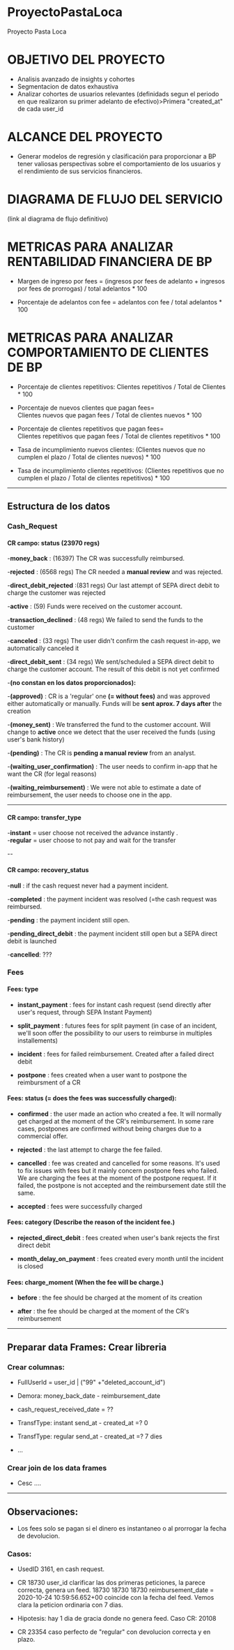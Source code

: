 # ProyectoPastaLoca
Proyecto Pasta Loca

# OBJETIVO DEL PROYECTO
- Analisis avanzado de insights y cohortes
- Segmentacion de datos exhaustiva
- Analizar cohortes de usuarios relevantes (definidads segun el periodo en que realizaron su primer adelanto de efectivo)>Primera "created_at" de cada user_id

# ALCANCE DEL PROYECTO
- Generar modelos de regresión y clasificación para proporcionar a BP tener valiosas perspectivas sobre el comportamiento de los usuarios y el rendimiento de sus servicios financieros.

# DIAGRAMA DE FLUJO DEL SERVICIO

(link al diagrama de flujo definitivo)


# METRICAS PARA ANALIZAR RENTABILIDAD FINANCIERA DE BP

- Margen de ingreso por fees = (ingresos por fees de adelanto + ingresos por fees de prorrogas) / total adelantos * 100

- Porcentaje de adelantos con fee = adelantos con fee / total adelantos * 100

# METRICAS PARA ANALIZAR COMPORTAMIENTO DE CLIENTES DE BP

- Porcentaje de clientes repetitivos: Clientes repetitivos / Total de Clientes * 100

- Porcentaje de nuevos clientes que pagan fees=  Clientes nuevos que pagan fees / Total de clientes nuevos * 100
  
- Porcentaje de clientes repetitivos que pagan fees=  Clientes repetitivos que pagan fees / Total de clientes repetitivos * 100

- Tasa de incumplimiento nuevos clientes: (Clientes nuevos que no cumplen el plazo / Total de clientes nuevos) * 100

- Tasa de incumplimiento clientes repetitivos: (Clientes repetitivos que no cumplen el plazo / Total de clientes repetitivos) * 100

---

## Estructura de los datos

### Cash_Request

#### CR campo: status (23970 regs)

-**money_back** :           (16397) The CR was successfully reimbursed.

-**rejected** :             (6568 regs) The CR needed a **manual review** and was rejected.<br/>

-**direct_debit_rejected** :(831 regs) Our last attempt of SEPA direct debit to charge the customer was rejected  <br/>

-**active** :               (59) Funds were received on the customer account.<br/>

-**transaction_declined** : (48 regs) We failed to send the funds to the customer<br/>

-**canceled** :             (33 regs) The user didn't confirm the cash request in-app, we automatically canceled it <br/>

-**direct_debit_sent** :    (34 regs) We sent/scheduled a SEPA direct debit to charge the customer account. 
                            The result of this debit is not yet confirmed<br/>

-**(no constan en los datos proporcionados):**

-**(approved)** :           CR is a 'regular' one **(= without fees)** and was approved either automatically or manually. 
                            Funds will be **sent aprox. 7 days after** the creation<br/>

-**(money_sent)** :         We transferred the fund to the customer account. 
                            Will change to **active** once we detect that the user received the funds (using user's bank history)<br/>

-**(pending)** :            The CR is **pending a manual review** from an analyst. <br/>

-**(waiting_user_confirmation)** : The user needs to confirm in-app that he want the CR (for legal reasons) <br/>

-**(waiting_reimbursement)** : We were not able to estimate a date of reimbursement, the user needs to choose one in the app.<br/>

---

#### CR campo: transfer_type

-**instant** =              user choose not received the advance instantly . <br>
-**regular** =              user choose to not pay and wait for the transfer

--

#### CR campo: recovery_status

-**null** :                 if the cash request never had a payment incident.<br>

-**completed** :            the payment incident was resolved (=the cash request was reimbursed.<br>

-**pending** :              the payment incident still open.<br>

-**pending_direct_debit** : the payment incident still open but a SEPA direct debit is launched<br>

-**cancelled**:             ???


### Fees

#### Fees: type

- **instant_payment** : fees for instant cash request (send directly after user's request, through SEPA Instant Payment)<br>

- **split_payment** :   futures fees for split payment (in case of an incident, we'll soon offer the possibility to our 
                        users to reimburse in multiples installements)<br>

- **incident** :        fees for failed reimbursement. Created after a failed direct debit <br>

- **postpone** :        fees created when a user want to postpone the reimbursment of a CR



#### Fees: status (= does the fees was successfully charged): 

- **confirmed** :   the user made an action who created a fee. It will normally get charged at the moment of the CR's reimbursement. 
                    In some rare cases, postpones are confirmed without being charges due to a commercial offer.<br>

- **rejected** :    the last attempt to charge the fee failed.<br>

- **cancelled** :   fee was created and cancelled for some reasons. 
                    It's used to fix issues with fees but it mainly concern postpone fees who failed. 
                    We are charging the fees at the moment of the postpone request. 
                    If it failed, the postpone is not accepted and the reimbursement date still the same.<br>

- **accepted** :    fees were successfully charged


#### Fees: category (Describe the reason of the incident fee.)  

- **rejected_direct_debit** :   fees created when user's bank rejects the first direct debit<br>

- **month_delay_on_payment** :  fees created every month until the incident is closed


#### Fees: charge_moment (When the fee will be charge.)  

- **before** : the fee should be charged at the moment of its creation <br>

- **after** : the fee should be charged at the moment of the CR's reimbursement





---

## Preparar data Frames: Crear libreria

### Crear columnas:

* FullUserId = user_id | ("99" +"deleted_account_id")
* Demora: money_back_date - reimbursement_date
* cash_request_received_date = ??

* TransfType: instant send_at - created_at =? 0
* TransfType: regular send_at - created_at =? 7 dies
* ...

### Crear join de los data frames

* Cesc ....

---

## Observaciones:

* Los fees solo se pagan si el dinero es instantaneo o al prorrogar la fecha de devolucion.

### Casos:

*  UsedID 3161, en cash request. 
 
 
* CR 18730
user_id clarificar las dos primeras peticiones, la parece correcta, genera un feed.
18730
18730
18730
reimbursement_date = 2020-10-24 10:59:56.652+00 coincide con la fecha del feed.
Vemos clara la peticion ordinaria con 7 dias.


* Hipotesis: hay 1 dia de gracia donde no genera feed. Caso CR: 20108

* CR 23354 caso perfecto de "regular" con devolucion correcta y en plazo.


